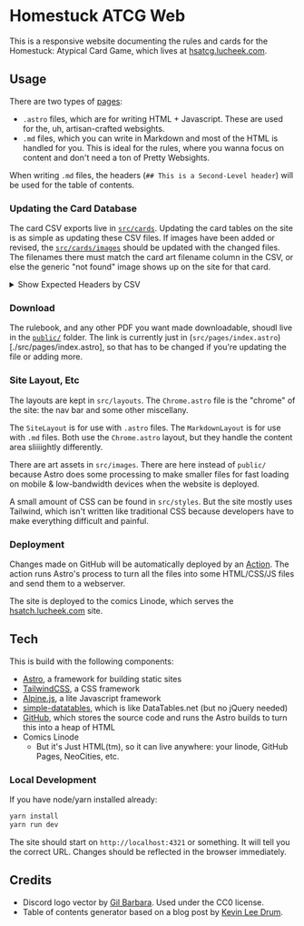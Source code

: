 # Homestuck ATCG Web
This is a responsive website documenting the rules and cards for the Homestuck: Atypical Card Game, which lives at [hsatcg.lucheek.com](https://hsatcg.lucheek.com/).
## Usage
There are two types of [pages](./src/pages): 

- `.astro` files, which are for writing HTML + Javascript. These are used for the, uh, artisan-crafted websights.
- `.md` files, which you can write in Markdown and most of the HTML is handled for you. This is ideal for the rules, where you wanna focus on content and don't need a ton of Pretty Websights.

When writing `.md` files, the headers (`## This is a Second-Level header`) will be used for the table of contents.

### Updating the Card Database
The card CSV exports live in [`src/cards`](./src/sards). Updating the card tables on the site is as simple as updating these CSV files. If images have been added or revised, the [`src/cards/images`](./src/cards/images) should be updated with the changed files. The filenames there must match the card art filename column in the CSV, or else the generic "not found" image shows up on the site for that card.

<details><summary>Show Expected Headers by CSV</summary>

These headers must be present. Additional headers are OK, they just won't be used. 

`characters.csv`:
```
TITLE,subtitle,Power,Enter Cost,Tags,Game Text,Flavorlogue,Stars,Art Credit,Picture,Set Release,Card Number
```

`executables.csv`:
```csv
TITLE,subtitle,Enter Cost,Game Text,Flavorlogue,Stars,Art Credit,Picture,Set Release,Card Number
```

`inventory.csv`:
```csv
TITLE,subtitle,Enter Cost,Game Text,Flavorlogue,Stars,Art Credit,Picture,Set Release,Card Number
```

`planets.csv`:
```csv
TITLE,subtitle,Power,Max Damage,Draw Boost,Game Text,Flavorlogue,Stars,Art Credit,Pictures,Set Release,Card Number
```
</details>

### Download
The rulebook, and any other PDF you want made downloadable, shoudl live in the [`public/`](./public) folder. The link is currently just in (`src/pages/index.astro`)[./src/pages/index.astro], so that has to be changed if you're updating the file or adding more.

### Site Layout, Etc
The layouts are kept in `src/layouts`. The `Chrome.astro` file is the "chrome" of the site: the nav bar and some other miscellany. 

The `SiteLayout` is for use with `.astro` files. The `MarkdownLayout` is for use with `.md` files. Both use the `Chrome.astro` layout, but they handle the content area sliiiightly differently.

There are art assets in `src/images`. There are here instead of `public/` because Astro does some processing to make smaller files for fast loading on mobile & low-bandwidth devices when the website is deployed.

A small amount of CSS can be found in `src/styles`. But the site mostly uses Tailwind, which isn't written like traditional CSS because developers have to make everything difficult and painful.

### Deployment
Changes made on GitHub will be automatically deployed by an [Action](https://github.com/nie7321/homestuck-atcg/actions). The action runs Astro's process to turn all the files into some HTML/CSS/JS files and send them to a webserver.

The site is deployed to the comics Linode, which serves the [hsatch.lucheek.com](https://hsatcg.lucheek.com/) site.

## Tech
This is build with the following components:

- [Astro](https://astro.build/), a framework for building static sites
- [TailwindCSS](https://tailwindcss.com/), a CSS framework
- [Alpine.js](https://alpinejs.dev/), a lite Javascript framework
- [simple-datatables](https://github.com/fiduswriter/simple-datatables/tree/main), which is like DataTables.net (but no jQuery needed)
- [GitHub](https://github.com), which stores the source code and runs the Astro builds to turn this into a heap of HTML
- Comics Linode
  - But it's Just HTML(tm), so it can live anywhere: your linode, GitHub Pages, NeoCities, etc.

### Local Development
If you have node/yarn installed already:

```sh
yarn install
yarn run dev
```

The site should start on `http://localhost:4321` or something. It will tell you the correct URL. Changes should be reflected in the browser immediately.

## Credits
- Discord logo vector by [Gil Barbara](https://github.com/gilbarbara/logos). Used under the CC0 license.
- Table of contents generator based on a blog post by [Kevin Lee Drum](https://kld.dev/building-table-of-contents/).